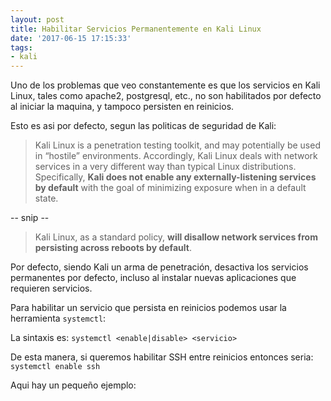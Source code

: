 ```yaml
---
layout: post
title: Habilitar Servicios Permanentemente en Kali Linux
date: '2017-06-15 17:15:33'
tags:
- kali
---
```


Uno de los problemas que veo constantemente es que los servicios en Kali Linux, tales como apache2, postgresql, etc., no son habilitados por defecto al iniciar la maquina, y tampoco persisten en reinicios.

Esto es asi por defecto, segun las politicas de seguridad de Kali:

> Kali Linux is a penetration testing toolkit, and may potentially be used in “hostile” environments. Accordingly, Kali Linux deals with network services in a very different way than typical Linux distributions. Specifically, **Kali does not enable any externally-listening services by default** with the goal of minimizing exposure when in a default state.

-- snip --

> Kali Linux, as a standard policy, **will disallow network services from persisting across reboots by default**.

Por defecto, siendo Kali un arma de penetración, desactiva los servicios permanentes por defecto, incluso al instalar nuevas aplicaciones que requieren servicios.

Para habilitar un servicio que persista en reinicios podemos usar la herramienta `systemctl`:

La sintaxis es:
`systemctl <enable|disable> <servicio>`

De esta manera, si queremos habilitar SSH entre reinicios entonces seria:
`systemctl enable ssh`

Aqui hay un pequeño ejemplo:
<center><script type="text/javascript" src="https://asciinema.org/a/edx3ywczwiqqllx7wgsc58a2g.js" id="asciicast-edx3ywczwiqqllx7wgsc58a2g" async></script></center>